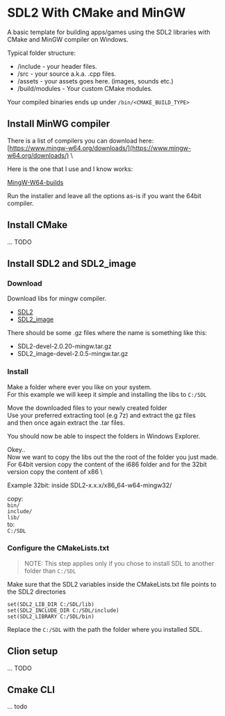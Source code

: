 # SDL2 With CMake and MinGW

A basic template for building apps/games using the SDL2 libraries with CMake and MinGW compiler on Windows.

Typical folder structure:
* /include - your header files. 
* /src - your source a.k.a. .cpp files. 
* /assets - your assets goes here. (images, sounds etc.) 
* /build/modules - Your custom CMake modules. 

Your compiled binaries ends up under `/bin/<CMAKE_BUILD_TYPE>`

## Install MinWG compiler

There is a list of compilers you can download here: \
[https://www.mingw-w64.org/downloads/](https://www.mingw-w64.org/downloads/) \

Here is the one that I use and I know works:

[MingW-W64-builds](https://sourceforge.net/projects/mingw-w64/files/Toolchains%20targetting%20Win32/Personal%20Builds/mingw-builds/installer/mingw-w64-install.exe/download)

Run the installer and leave all the options as-is if you want the 64bit compiler.  

## Install CMake

... TODO

## Install SDL2 and SDL2_image

### Download

Download libs for mingw compiler.

* [SDL2](https://www.libsdl.org/download-2.0.php)
* [SDL2_image](https://www.libsdl.org/projects/SDL_image/)

There should be some .gz files where the name is something like this:

* SDL2-devel-2.0.20-mingw.tar.gz
* SDL2_image-devel-2.0.5-mingw.tar.gz


### Install 

Make a folder where ever you like on your system. \
For this example we will keep it simple and installing the libs to `C:/SDL` 

Move the downloaded files to your newly created folder \
Use your preferred extracting tool (e.g 7z) and extract the gz files \
and then once again extract the .tar files.

You should now be able to inspect the folders in Windows Explorer. 

Okey..\
Now we want to copy the libs out the the root of the folder you just made. \
For 64bit version copy the content of the i686 folder and for the 32bit version copy the content of x86 \

Example 32bit: 
inside SDL2-x.x.x/x86_64-w64-mingw32/

copy: \
`bin/` \
`include/` \
`lib/` \
to: \
`C:/SDL`


### Configure the CMakeLists.txt 

> NOTE: This step applies only if you chose to install SDL to another folder than `C:/SDL`

Make sure that the SDL2 variables inside the CMakeLists.txt file points to the SDL2 directories
```
set(SDL2_LIB_DIR C:/SDL/lib)
set(SDL2_INCLUDE_DIR C:/SDL/include)
set(SDL2_LIBRARY C:/SDL/bin)
```

Replace the `C:/SDL` with the path the folder where you installed SDL.   

## Clion setup

... TODO

## Cmake CLI

... todo